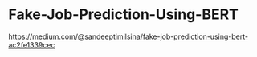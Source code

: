 # Fake-Job-Prediction-Using-BERT
https://medium.com/@sandeeptimilsina/fake-job-prediction-using-bert-ac2fe1339cec

